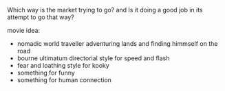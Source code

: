 
Which way is the market trying to go?
and
Is it doing a good job in its attempt to go that way?


movie idea:
- nomadic world traveller adventuring lands and finding himmself on the road
- bourne ultimatum directorial style for speed and flash
- fear and loathing style for kooky
- something for funny
- something for human connection